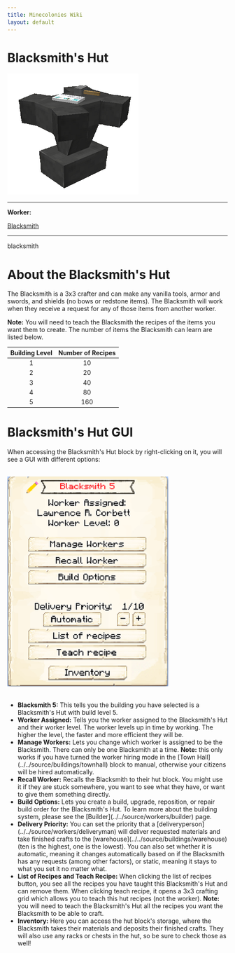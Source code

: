 ```yaml
---
title: Minecolonies Wiki
layout: default
---
```

# Blacksmith's Hut

<div class="infobox box text-center">
    <img src="../../assets/images/buildings/blacksmith.png" alt="Blacksmith" />
    <hr />
    <div class="row section-text text-left">
        <div class="col">
        <p><strong>Worker:</strong></p>
        </div>
        <div class="col">
        <p><a href="../workers/blacksmith">Blacksmith</a></p>
        </div>
    </div>
    <hr />
    <recipe>blacksmith</recipe>
</div>

# About the Blacksmith's Hut

The Blacksmith is a 3x3 crafter and can make any vanilla tools, armor and swords, and shields (no bows or redstone items). The Blacksmith will work when they receive a request for any of those items from another worker. 

**Note:** You will need to teach the Blacksmith the recipes of the items you want them to create. The number of items the Blacksmith can learn are listed below.


| Building Level | Number of Recipes |
| :-----: | :-----: |
| 1 | 10 | 
| 2 | 20 |
| 3 | 40 |
| 4 | 80 | 
| 5 | 160 | 


# Blacksmith's Hut GUI

When accessing the Blacksmith's Hut block by right-clicking on it, you will see a GUI with different options:

<br>
<div class="row">
  <div class="col-sm-12 col-md">
    <img src="../../assets/images/gui/blacksmithgui.png" class="img-fluid mx-auto" alt="Blacksmith GUI">
  </div>
  <div class="col-sm-12 col-md">
     <br>
    <ul>
      <li><strong>Blacksmith 5:</strong> This tells you the building you have selected is a Blacksmith's Hut with build level 5.</li>
      <li><strong>Worker Assigned:</strong> Tells you the worker assigned to the Blacksmith's Hut and their worker level. The worker levels up in time by working. The higher the level, the faster and more efficient they will be.</li>
      <li><strong>Manage Workers:</strong> Lets you change which worker is assigned to be the Blacksmith. There can only be one Blacksmith at a time. <b>Note:</b> this only works if you have turned the worker hiring mode in the [Town Hall](../../source/buildings/townhall) block to manual, otherwise your citizens will be hired automatically.</li>
      <li><strong>Recall Worker:</strong> Recalls the Blacksmith to their hut block. You might use it if they are stuck somewhere, you want to see what they have, or want to give them something directly.</li>
      <li><strong>Build Options:</strong> Lets you create a build, upgrade, reposition, or repair build order for the Blacksmith's Hut. To learn more about the building system, please see the [Builder](../../source/workers/builder) page.</li>
      <li><strong>Delivery Priority:</strong> You can set the priority that a [deliveryperson](../../source/workers/deliveryman) will deliver requested materials and take finished crafts to the [warehouse](../../source/buildings/warehouse) (ten is the highest, one is the lowest). You can also set whether it is automatic, meaning it changes automatically based on if the Blacksmith has any requests (among other factors), or static, meaning it stays to what you set it no matter what.</li>
      <li><strong>List of Recipes and Teach Recipe:</strong> When clicking the list of recipes button, you see all the recipes you have taught this Blacksmith's Hut and can remove them. When clicking teach recipe, it opens a 3x3 crafting grid which allows you to teach this hut recipes (not the worker). <b>Note:</b> you will need to teach the Blacksmith's Hut all the recipes you want the Blacksmith to be able to craft.</li>
      <li><strong>Inventory:</strong> Here you can access the hut block's storage, where the Blacksmith takes their materials and deposits their finished crafts. They will also use any racks or chests in the hut, so be sure to check those as well!</li>
    </ul>
  </div>
</div>  
  <br>
  
